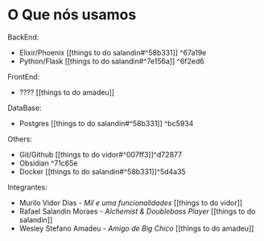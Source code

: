 # O Que nós usamos
BackEnd:
- Elixir/Phoenix [[things to do salandin#^58b331]] ^67a19e
- Python/Flask [[things to do salandin#^7e156a]] ^6f2ed6

FrontEnd:
- ???? [[things to do amadeu]]

DataBase:
- Postgres [[things to do salandin#^58b331]] ^bc5934

Others:
- Git/Github [[things to do vidor#^007ff3]]^d72877
- Obsidian ^71c65e
- Docker [[things to do salandin#^58b331]]^5d4a35

Integrantes:
- Murilo Vidor Dias - _Mil e uma funcionalidades_ [[things to do vidor]]
- Rafael Salandin Moraes - _Alchemist & Doublebass Player_ [[things to do salandin]]
- Wesley Stefano Amadeu - _Amigo de Big Chico_ [[things to do amadeu]]
